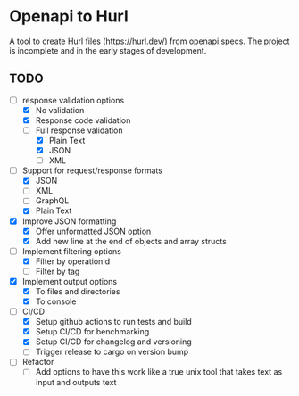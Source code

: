 # Openapi to Hurl

A tool to create Hurl files (https://hurl.dev/) from openapi specs. The project 
is incomplete and in the early stages of development.

## TODO
- [ ] response validation options
    - [x] No validation
    - [x] Response code validation
    - [ ] Full response validation
        - [x] Plain Text
        - [x] JSON
        - [ ] XML
- [ ] Support for request/response formats
    - [x] JSON
    - [ ] XML
    - [ ] GraphQL
    - [x] Plain Text
- [x] Improve JSON formatting
    - [x] Offer unformatted JSON option
    - [x] Add new line at the end of objects and array structs
- [ ] Implement filtering options
    - [x] Filter by operationId
    - [ ] Filter by tag
- [x] Implement output options
    - [x] To files and directories
    - [x] To console
- [ ] CI/CD
    - [x] Setup github actions to run tests and build
    - [x] Setup CI/CD for benchmarking
    - [x] Setup CI/CD for changelog and versioning
    - [ ] Trigger release to cargo on version bump
- [ ] Refactor
    - [ ] Add options to have this work like a true unix tool that takes
        text as input and outputs text

